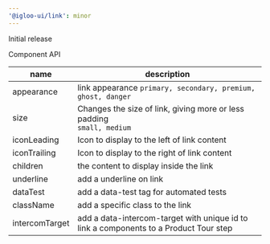 ```yaml
---
'@igloo-ui/link': minor
---
```


Initial release

Component API

| name                 | description                                                                           |
| -------------------- | ------------------------------------------------------------------------------------- |
| appearance           | link appearance `primary, secondary, premium, ghost, danger`                          |
| size                 | Changes the size of link, giving more or less padding <br/> `small, medium`           |
| iconLeading          | Icon to display to the left of link content                                           |
| iconTrailing         | Icon to display to the right of link content                                          |
| children             | the content to display inside the link                                                |
| underline            | add a underline on link                                                               |
| dataTest             | add a data-test tag for automated tests                                               |
| className            | add a specific class to the link                                                      |
| intercomTarget       | add a data-intercom-target with unique id to link a components to a Product Tour step |
